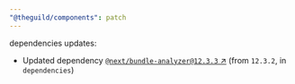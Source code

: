 ```yaml
---
"@theguild/components": patch
---
```

dependencies updates:
  - Updated dependency [`@next/bundle-analyzer@12.3.3` ↗︎](https://www.npmjs.com/package/@next/bundle-analyzer/v/12.3.3) (from `12.3.2`, in `dependencies`)
